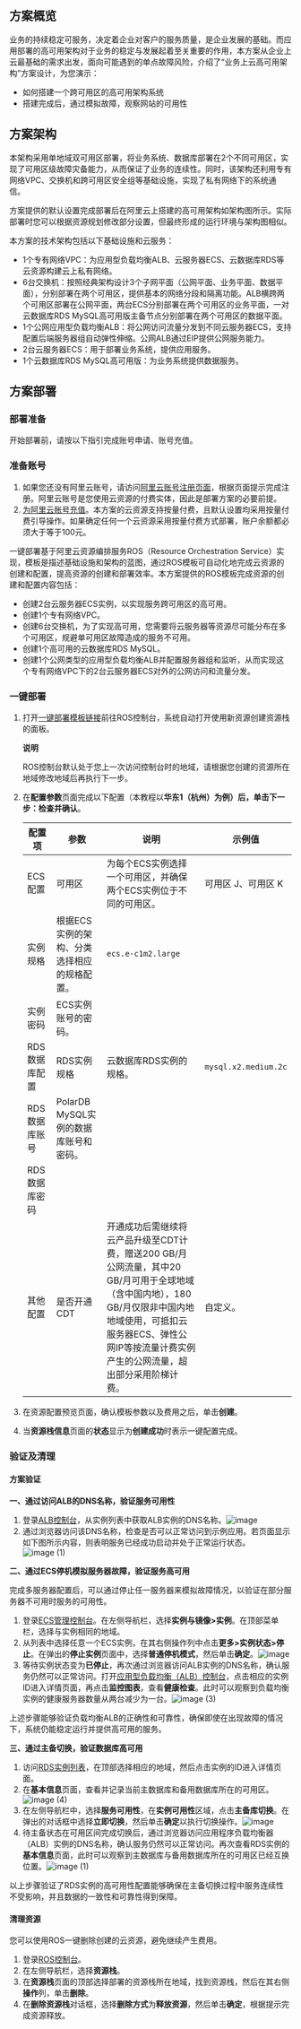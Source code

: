 ## 方案概览

业务的持续稳定可服务，决定着企业对客户的服务质量，是企业发展的基础。而应用部署的高可用架构对于业务的稳定与发展起着至关重要的作用，本方案从企业上云最基础的需求出发，面向可能遇到的单点故障风险，介绍了“业务上云高可用架构”方案设计，为您演示：

* 如何搭建一个跨可用区的高可用架构系统
* 搭建完成后，通过模拟故障，观察网站的可用性

## 方案架构

本架构采用单地域双可用区部署，将业务系统、数据库部署在2个不同可用区，实现了可用区级故障灾备能力，从而保证了业务的连续性。同时，该架构还利用专有网络VPC、交换机和跨可用区安全组等基础设施，实现了私有网络下的系统通信。

方案提供的默认设置完成部署后在阿里云上搭建的高可用架构如架构图所示。实际部署时您可以根据资源规划修改部分设置，但最终形成的运行环境与架构图相似。


本方案的技术架构包括以下基础设施和云服务：

* 1个专有网络VPC：为应用型负载均衡ALB、云服务器ECS、云数据库RDS等云资源构建云上私有网络。
* 6台交换机：按照经典架构设计3个子网平面（公网平面、业务平面、数据平面），分别部署在两个可用区，提供基本的网络分段和隔离功能。ALB横跨两个可用区部署在公网平面，两台ECS分别部署在两个可用区的业务平面，一对云数据库RDS MySQL高可用版主备节点分别部署在两个可用区的数据平面。
* 1个公网应用型负载均衡ALB：将公网访问流量分发到不同云服务器ECS，支持配置后端服务器组自动弹性伸缩。公网ALB通过EIP提供公网服务能力。
* 2台云服务器ECS：用于部署业务系统，提供应用服务。
* 1个云数据库RDS MySQL高可用版：为业务系统提供数据服务。
## 方案部署
### 部署准备


开始部署前，请按以下指引完成账号申请、账号充值。

### 准备账号

1. 如果您还没有阿里云账号，请访问[阿里云账号注册页面](https://account.aliyun.com/register/qr_register.htm)，根据页面提示完成注册。阿里云账号是您使用云资源的付费实体，因此是部署方案的必要前提。
2. [为阿里云账号充值](https://help.aliyun.com/document_detail/324650.html)。本方案的云资源支持按量付费，且默认设置均采用按量付费引导操作。如果确定任何一个云资源采用按量付费方式部署，账户余额都必须大于等于100元。


一键部署基于阿里云资源编排服务ROS（Resource Orchestration Service）实现，模板是描述基础设施和架构的蓝图，通过ROS模板可自动化地完成云资源的创建和配置，提高资源的创建和部署效率。本方案提供的ROS模板完成资源的创建和配置内容包括：

* 创建2台云服务器ECS实例，以实现服务跨可用区的高可用。
* 创建1个专有网络VPC。
* 创建6台交换机，为了实现高可用，您需要将云服务器等资源尽可能分布在多个可用区，规避单可用区故障造成的服务不可用。
* 创建1个高可用的云数据库RDS MySQL。
* 创建1个公网类型的应用型负载均衡ALB并配置服务器组和监听，从而实现这个专有网络VPC下的2台云服务器ECS对外的公网访问和流量分发。

### 一键部署

1. 打开[一键部署模板链接](https://ros.console.aliyun.com/region/stacks/create?templateUrl=https://ros-public-templates.oss-cn-hangzhou.aliyuncs.com/service_template/technical-solution/basic-highly-available-architecture.yml&hideStepRow=true&hideStackConfig=true&pageTitle=云上高可用架构&disableRollback=false&isSimplified=true&disabltion=true&productNavBar=disabled&balanceIntercept=true)前往ROS控制台，系统自动打开使用新资源创建资源栈的面板。
   
   **说明** 
   
   ROS控制台默认处于您上一次访问控制台时的地域，请根据您创建的资源所在地域修改地域后再执行下一步。
2. 在**配置参数**页面完成以下配置（本教程以**华东1（杭州）**为例）后，单击**下一步：检查并确认**。
   
   | 配置项 | 参数 | 说明 | 示例值 |
   | --- | --- | --- | --- |
   | ECS配置 | 可用区 | 为每个ECS实例选择一个可用区，并确保两个ECS实例位于不同的可用区。 | 可用区 J、可用区 K |
   | 实例规格 | 根据ECS实例的架构、分类选择相应的规格配置。 | `ecs.e-c1m2.large` |
   | 实例密码 | ECS实例账号的密码。 | |
   | RDS 数据库配置 | RDS实例规格 | 云数据库RDS实例的规格。 | `mysql.x2.medium.2c` |
   | RDS数据库账号 | PolarDB MySQL实例的数据库账号和密码。 | |
   | RDS数据库密码 |
   | 其他配置 | 是否开通 CDT | 开通成功后需继续将云产品升级至CDT计费，赠送200 GB/月公网流量，其中20 GB/月可用于全球地域（含中国内地），180 GB/月仅限非中国内地地域使用，可抵扣云服务器ECS、弹性公网IP等按流量计费实例产生的公网流量，超出部分采用阶梯计费。 | 自定义。 |
3. 在资源配置预览页面，确认模板参数以及费用之后，单击**创建**。
4. 当**资源栈信息**页面的**状态**显示为**创建成功**时表示一键配置完成。
### 验证及清理


#### 方案验证

**一、通过访问ALB的DNS名称，验证服务可用性**

1. 登录[ALB控制台](https://slb.console.aliyun.com/alb)，从实例列表中获取ALB实例的DNS名称。![image](https://help-static-aliyun-doc.aliyuncs.com/assets/img/zh-CN/1375047271/p854661.png)
2. 通过浏览器访问该DNS名称，检查是否可以正常访问到示例应用。若页面显示如下图所示内容，则表明服务已经成功启动并处于正常运行状态。![image (1)](https://help-static-aliyun-doc.aliyuncs.com/assets/img/zh-CN/1375047271/p854663.png)

**二、通过ECS停机模拟服务器故障，验证服务高可用**

完成多服务器配置后，可以通过停止任一服务器来模拟故障情况，以验证在部分服务器不可用时服务的可用性。

1. 登录[ECS管理控制台](https://ecs.console.aliyun.com/)。在左侧导航栏，选择**实例与镜像>实例**。在顶部菜单栏，选择与实例相同的地域。
2. 从列表中选择任意一个ECS实例，在其右侧操作列中点击**更多>实例状态>停止**。在弹出的**停止实例**页面中，选择**普通停机模式**，然后单击**确定**。![image](https://help-static-aliyun-doc.aliyuncs.com/assets/img/zh-CN/1542902371/p862036.png)
3. 等待实例状态变为**已停止**，再次通过浏览器访问ALB实例的DNS名称，确认服务仍然可以正常访问。打开[应用型负载均衡（ALB）控制台](https://slb.console.aliyun.com/alb/cn-hangzhou/albs)，点击相应的实例ID进入详情页面，再点击**监控图表**，查看**健康检查**。此时可以观察到负载均衡实例的健康服务器数量从两台减少为一台。![image (3)](https://help-static-aliyun-doc.aliyuncs.com/assets/img/zh-CN/1375047271/p854680.png)

上述步骤能够验证负载均衡ALB的正确性和可靠性，确保即使在出现故障的情况下，系统仍能稳定运行并提供高可用的服务。

**三、通过主备切换，验证数据库高可用**

1. 访问[RDS实例列表](https://rdsnext.console.aliyun.com/rdsList/basic?spm=a2c4g.2785364.0.0.620668afFIQKOX)，在顶部选择相应的地域，然后点击实例的ID进入详情页面。
2. 在**基本信息**页面，查看并记录当前主数据库和备用数据库所在的可用区。![image (4)](https://help-static-aliyun-doc.aliyuncs.com/assets/img/zh-CN/1375047271/p854690.png)
3. 在左侧导航栏中，选择**服务可用性**，在**实例可用性**区域，点击**主备库切换**。在弹出的对话框中选择**立即切换**，然后单击**确定**以执行切换操作。![image](https://help-static-aliyun-doc.aliyuncs.com/assets/img/zh-CN/1375047271/p854691.png)
4. 待主备状态在可用区间完成切换后，通过浏览器访问应用程序负载均衡器（ALB）实例的DNS名称，确认服务仍然可以正常访问。再次查看RDS实例的**基本信息**页面，此时可以观察到主数据库与备用数据库所在的可用区已经互换位置。![image (1)](https://help-static-aliyun-doc.aliyuncs.com/assets/img/zh-CN/1375047271/p854692.png)

以上步骤验证了RDS实例的高可用性配置能够确保在主备切换过程中服务连续性不受影响，并且数据的一致性和可靠性得到保障。

#### 清理资源

您可以使用ROS一键删除创建的云资源，避免继续产生费用。

1. 登录[ROS控制台](https://ros.console.aliyun.com/overview)。
2. 在左侧导航栏，选择**资源栈**。
3. 在**资源栈**页面的顶部选择部署的资源栈所在地域，找到资源栈，然后在其右侧**操作**列，单击**删除**。
4. 在**删除资源栈**对话框，选择**删除方式**为**释放资源**，然后单击**确定**，根据提示完成资源释放。
